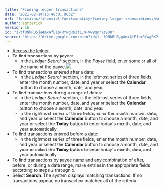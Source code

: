 ```yaml
---
title: "Finding ledger transactions"
date: "2021-02-18T16:48:01.963Z"
url: "functions/financial-functionality/finding-ledger-transactions.html"
author: egrzetich
version: 16
id: "1-tfONkRUSjg4mxAfE1pcRYwgRK2t1LN-Vw9qorSz9U8"
source: "https://drive.google.com/open?id=1-tfONkRUSjg4mxAfE1pcRYwgRK2t1LN-Vw9qorSz9U8"
---
```

* [Access the ledger](accessing-the-ledger.html).
* To find transactions by payee:
    * In the <em>Ledger Search</em> section, in the <em>Payee</em> field, enter some or all of the name of the payee.![](finding-ledger-transactions.images/image1.png)
* To find transactions entered after a date:
    * In the <em>Ledger Search</em> section, in the leftmost series of three fields, enter the month number, date, and year or select the <strong>Calendar</strong> button to choose a month, date, and year.
* To find transactions during a range of dates:
    * In the <em>Ledger Search</em> section, in the leftmost series of three fields, enter the month number, date, and year or select the <strong>Calendar</strong> button to choose a month, date, and year.
    * In the rightmost series of three fields, enter the month number, date, and year or select the <strong>Calendar</strong> button to choose a month, date, and year or select the <strong>Today</strong> button to enter today's month, date, and year automatically. 
* To find transactions entered before a date:
    * In the rightmost series of three fields, enter the month number, date, and year or select the <strong>Calendar</strong> button to choose a month, date, and year or select the <strong>Today</strong> button to enter today's month, date, and year automatically. 
* To find transactions by payee name and any combination of after, before, or during a date range, make entries in the appropriate fields according to steps 2 through 5.
* Select <strong>Search</strong>. The system displays matching transactions. If no transactions appear, no transaction matched all of the criteria.





